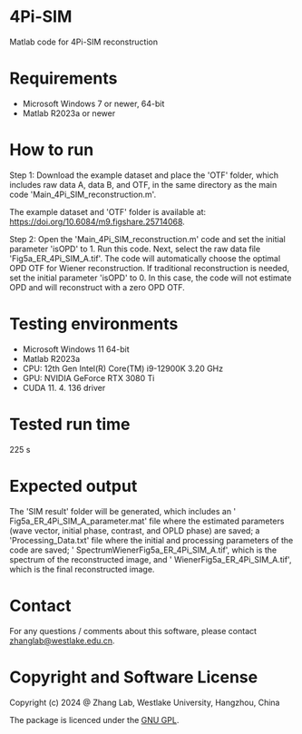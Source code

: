 # 4Pi-SIM
Matlab code for 4Pi-SIM reconstruction

# Requirements
  - Microsoft Windows 7 or newer, 64-bit
  - Matlab R2023a or newer

# How to run

Step 1: Download the example dataset and place the 'OTF' folder, which includes raw data A, data B, and OTF, in the same directory as the main code 'Main_4Pi_SIM_reconstruction.m'.

The example dataset and 'OTF' folder is available at: https://doi.org/10.6084/m9.figshare.25714068.

Step 2: Open the 'Main_4Pi_SIM_reconstruction.m' code and set the initial parameter 'isOPD' to 1. Run this code. Next, select the raw data file 'Fig5a_ER_4Pi_SIM_A.tif'. The code will automatically choose the optimal OPD OTF for Wiener reconstruction. If traditional reconstruction is needed, set the initial parameter 'isOPD' to 0. In this case, the code will not estimate OPD and will reconstruct with a zero OPD OTF.

# Testing environments
  - Microsoft Windows 11 64-bit
  - Matlab R2023a
  - CPU: 12th Gen Intel(R) Core(TM) i9-12900K 3.20 GHz
  - GPU: NVIDIA GeForce RTX 3080 Ti
  - CUDA 11. 4. 136 driver

# Tested run time
225 s

# Expected output
The 'SIM result' folder will be generated, which includes an ' Fig5a_ER_4Pi_SIM_A_parameter.mat' file where the estimated parameters (wave vector, initial phase, contrast, and OPLD phase) are saved; a 'Processing_Data.txt' file where the initial and processing parameters of the code are saved; ' SpectrumWienerFig5a_ER_4Pi_SIM_A.tif', which is the spectrum of the reconstructed image, and ' WienerFig5a_ER_4Pi_SIM_A.tif', which is the final reconstructed image.

# Contact
For any questions / comments about this software, please contact zhanglab@westlake.edu.cn.

# Copyright and Software License
Copyright (c) 2024 @ Zhang Lab, Westlake University, Hangzhou, China

The package is licenced under the [GNU GPL](https://www.gnu.org/licenses/). 



